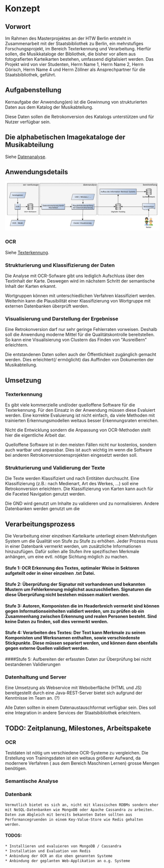 # Konzept

## Vorwort

Im Rahmen des Masterprojektes an der HTW Berlin entsteht in Zusammenarbeit mit der Staatsbibliothek zu Berlin, ein mehrstufiges Forschungsprojekt, im Bereich Texterkennung und Verarbeitung.
Hierfür sollen, die Musikkataloge der Bibliothek, die bisher vor allem aus fotografierten Karteikarten bestehen, umfassend digitalisiert werden.
Das Projekt wird von vier Studenten, Herrn Name 1, Herrn  Name 2, Herrn Görisch, Herrn Name 4 und Herrn Zöllner  als Ansprechpartner für die Staatsbibliothek, geführt.

## Aufgabenstellung

Kernaufgabe der Anwendung(en) ist die
Gewinnung von strukturierten Daten aus dem Katalog der Musikabteilung.

Diese Daten sollen die Retrokonversion des Katalogs
unterstützen und für Nutzer verfügbar sein.

## Die alphabetischen Imagekataloge der Musikabteilung

Siehe [Datenanalyse](/Datenanalyse.md).

## Anwendungsdetails
![Prozessübersicht](/bilder/grobkonzept2.jpg)

### OCR
Siehe [Texterkennung](/Texterkennung.md).

### Strukturierung und Klassifizierung der Daten
Die Analyse mit OCR-Sofware gibt uns lediglich Aufschluss über den
Textinhalt der Karte. Deswegen wird im nächstem Schritt der
semantische Inhalt der Karten erkannt.

Wortgruppen können mit unterschiedlichen Verfahren klassifiziert werden.
Weiterhin kann die Plausibilität einer Klassifizierung von Wortgruppe mit externen
Datenbanken überprüft werden.

### Visualisierung und Darstellung der Ergebnisse
Eine Retrokonversion darf nur sehr geringe Fehlerraten vorweisen.
Deshalb soll die Anwendung moderne Mittel für die Qualitätskontrolle bereitstellen.
So kann eine Visualisierung von Clustern das Finden von "Ausreißern" erleichtern.

Die entstandenen Daten sollen auch der Öffentlichkeit zugänglich gemacht werden.
Dies erleichtert(/ ermöglicht) das Auffinden von Dokumenten der Musikabteilung.

## Umsetzung

### Texterkennung
Es gibt viele kommerzielle und/oder quelloffene Software für die Texterkennung.
Für den Einsatz in der Anwendung müssen diese Evaluiert werden.
Eine korrekte Evaluierung ist nicht einfach,
da viele Methoden mit trainierten Erkennungsmodellen weitaus besser Erkennungsraten erreichen.

Nicht die Entwicklung sondern die Anpassung von OCR-Methoden stellt hier die eigentliche Arbeit dar.

Quelloffene Software ist in den meisten Fällen nicht nur kostenlos, sondern auch wartbar und anpassbar. Dies ist auch wichtig im wenn die Software bei anderen Retrokonversionensprojekten eingesetzt werden soll.


### Strukturierung und Validierung der Texte
Die Texte werden Klassifiziert und nach Entitäten durchsucht.
Eine Klassifizierung (z.B.: nach Medienart, Art des Werkes, ...) soll eine Retrokonversion erleichtern.
Die Klassifizierung von Karten kann auch für die Faceted Navigation genutzt werden.

Die GND wird genutzt um Inhalte zu validieren und zu normalisieren.
Andere Datenbanken werden genutzt um die 

## Verarbeitungsprozess
Die Verarbeitung einer einzelnen Karteikarte unterliegt einem Mehrstufigen System um die Qualität von Stufe zu Stufe zu erhöhen.
Jeder Prozess muss in einer Datenbank vermerkt werden, um zusätzliche Informationen hinzuzufügen. Dafür sollen alle Stufen ihre spezifischen Merkmale anhängen, um eine evtl. nötige Sichtung möglich zu machen.

#### Stufe 1: OCR Erkennung des Textes, optimaler Weise in Sektoren aufgeteilt oder in einer einzelnen .txt Datei.

#### Stufe 2: Überprüfung der Signatur mit vorhandenen und bekannten Mustern um Fehlerkennung möglichst auszuschließen. Signaturen die diese Überprüfung nicht bestehen müssen makiert werden.

#### Stufe 3: Autoren, Komponisten die im Headerbreich vermerkt sind können gegen Informationseinheiten validiert werden, um zu prüfen ob ein Zusammenhang zwischen Erkennung und realen Personen besteht. Sind keine Daten zu finden, soll dies vermerkt werden.

#### Stufe 4: Verarbeiten des Textes: Der Text kann Merkmale zu seinen Komponisten und Werksnamen enthalten, sowie verschiedenste Stickpunkte. Diese müssen separiert werden, und können dann ebenfalls gegen externe Quellen validiert werden.

####Stufe 5: Aufbereiten der erfassten Daten zur Überprüfung bei nicht bestandenen Validierungen

### Datenhaltung und Server
Eine Umsetzung als Webservice mit Weboberfläche (HTML und JS) bereitgestellt durch eine
Java-REST-Server bietet sich aufgrund der Kenntnisse im Team an. (?)

Alle Daten sollten in einem Datenaustauschformat verfügbar sein.
Dies soll eine Integration in andere Services der Staatsbibliothek erleichtern.

## TODO: Zeitplanung, Milestones, Arbeitspakete

### OCR
Testdaten ist nötig um verschiedene OCR-Systeme zu vergleichen.
Die Erstellung von Trainingsdaten ist ein weitaus größerer Aufwand,
da modernere Verfahren ( aus dem Bereich Maschinen Lernen) grosse Mengen benötigen. 
### Semantische Analyse
### Datenbank

	Vermutlich bietet es sich an, nicht mit klassischen RDBMs sondern eher mit NoSQL-Datenbanken wie MongoDB oder Apache Cassandra zu arbeiten.
	Daten zum Abgleich mit bereits bekannten Daten sollten aus Performancegruenden in einem Key-Value-Store wie Redis gehalten werden.

#### TODOS:
	* Installieren und evaluieren von MongoDB / Cassandra
	* Installation und Evaluation von Redis
	* Anbindung der OCR an die oben genannten Systeme
	* Anbindung der geplanten Web-Applikation an o.g. Systeme
